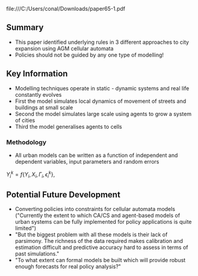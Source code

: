 file:///C:/Users/conal/Downloads/paper65-1.pdf

## Summary
- This paper identified underlying rules in 3 different approaches to city expansion using AGM cellular automata
- Policies should not be guided by any one type of modelling!
## Key Information

- Modelling techniques operate in static - dynamic systems and real life constantly evolves
- First the model simulates local dynamics of movement of streets and buildings at small scale
- Second the model simulates large scale using agents to grow a system of cities
- Third the model generalises agents to cells
### Methodology

- All urban models can be written as a function of independent and dependent variables, input parameters and random errors

$Y_i^k = f\{Y_i, X_i, \Gamma_i, \epsilon_i^k\}$, 



## Potential Future Development

- Converting policies into constraints for cellular automata models ("Currently the extent to which CA/CS and agent-based models of urban systems can be fully implemented for policy applications is quite limited")
- "But the biggest problem with all these models is their lack of parsimony. The richness of the data required makes calibration and estimation difficult and predictive accuracy hard to assess in terms of past simulations."
- "To what extent can formal models be built which will provide robust enough forecasts for real policy analysis?"